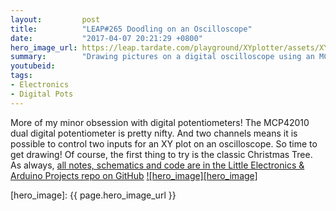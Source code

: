```yaml
---
layout:         post
title:          "LEAP#265 Doodling on an Oscilloscope"
date:           "2017-04-07 20:21:29 +0800"
hero_image_url: https://leap.tardate.com/playground/XYplotter/assets/XYplotter_build.jpg
summary:        "Drawing pictures on a digital oscilloscope using an MCP42010 dual digital potentiometer and an Arduino"
youtubeid:
tags:
- Electronics
- Digital Pots
---
```


More of my minor obsession with digital potentiometers!
The MCP42010 dual digital potentiometer is pretty nifty. And two channels means it is possible to control
two inputs for an XY plot on an oscilloscope. So time to get drawing!
Of course, the first thing to try is the classic Christmas Tree.
As always, [all notes, schematics and code are in the Little Electronics & Arduino Projects repo on GitHub][project]
[![hero_image][hero_image]][project]

[leap]: https://leap.tardate.com
[project]: https://github.com/tardate/LittleArduinoProjects/tree/master/playground/XYplotter
[hero_image]: {{ page.hero_image_url }}
